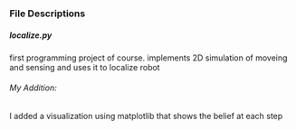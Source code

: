 ### File Descriptions
##### localize.py
first programming project of course.
implements 2D simulation of moveing and sensing and uses it to localize robot

###### My Addition:
I added a visualization using matplotlib that shows the belief at each step
